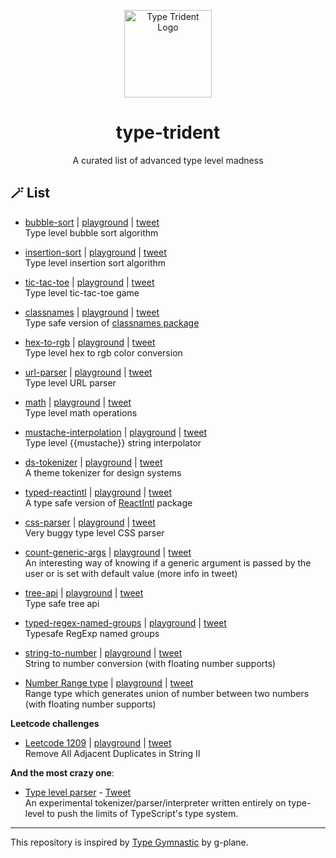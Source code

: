 <p align="center">
  <img src="https://res.cloudinary.com/anuraghazra/image/upload/v1653406945/ts-trident-logo_prpl4r.png" alt="Type Trident Logo" width="140px" />
  <h1 align="center">type-trident</h1>
  <p align="center">A curated list of advanced type level madness</p>
</p>

## :magic_wand: List

- [bubble-sort](./src/bubble-sort) | [playground](https://tsplay.dev/Ndo5vw) | [tweet](https://twitter.com/anuraghazru/status/1511776290487279616)  
  Type level bubble sort algorithm

- [insertion-sort](./src/insertion-sort) | [playground](https://tsplay.dev/w17dOm) | [tweet](https://twitter.com/anuraghazru/status/1591448028640317440)  
  Type level insertion sort algorithm

- [tic-tac-toe](./src/tic-tac-toe/index.ts) | [playground](https://codesandbox.io/s/type-level-tic-tac-toe-yqbmk9?file=/src/index.ts:2465-2492) | [tweet](https://twitter.com/anuraghazru/status/1530866079999791105)  
  Type level tic-tac-toe game

- [classnames](./src/classnames/) | [playground](https://tsplay.dev/N7OnqN) | [tweet](https://twitter.com/anuraghazru/status/1401593199148244993)  
  Type safe version of [classnames package](https://www.npmjs.com/package/classnames)

- [hex-to-rgb](./src/hex-to-rgb/) | [playground](https://tsplay.dev/WPpLEW) | [tweet](https://twitter.com/anuraghazru/status/1464564132045152260)  
  Type level hex to rgb color conversion

- [url-parser](./src/url-parser/) | [playground](https://tsplay.dev/mMMAlm) | [tweet](https://twitter.com/anuraghazru/status/1467129993402609669)  
  Type level URL parser

- [math](./src/math/) | [playground](https://tsplay.dev/w65YeW) | [tweet](https://twitter.com/anuraghazru/status/1403756647240003588)  
  Type level math operations

- [mustache-interpolation](./src/mustache-interpolation/) | [playground](https://tsplay.dev/WPZXJN) | [tweet](https://twitter.com/anuraghazru/status/1311002040672219136)  
  Type level {{mustache}} string interpolator

- [ds-tokenizer](./src/ds-tokenizer/) | [playground](https://tsplay.dev/w8okdW) | [tweet](https://twitter.com/anuraghazru/status/1501969255696244736)  
  A theme tokenizer for design systems

- [typed-reactintl](./src/typed-reactintl/) | [playground](https://tsplay.dev/Nlv9GW) | [tweet](https://twitter.com/anuraghazru/status/1459207971838181377)  
  A type safe version of [ReactIntl](https://www.npmjs.com/package/react-intl) package

- [css-parser](./src/css-parser/) | [playground](https://tsplay.dev/wRRLQw) | [tweet](https://twitter.com/anuraghazru/status/1310634306092462080)  
  Very buggy type level CSS parser

- [count-generic-args](./src/count-generic-args/) | [playground](https://tsplay.dev/NVZjBN) | [tweet](https://twitter.com/anuraghazru/status/1405925522102657029)  
  An interesting way of knowing if a generic argument is passed by the user or is set with default value (more info in tweet)

- [tree-api](./src/tree-api/) | [playground](https://tsplay.dev/WoGBgW) | [tweet](https://twitter.com/anuraghazru/status/1383476150362542085)  
  Type safe tree api

- [typed-regex-named-groups](./src/typed-regex-named-groups) | [playground](https://tsplay.dev/N5LV2w) | [tweet](https://twitter.com/anuraghazru/status/1564980027115986945)  
  Typesafe RegExp named groups

- [string-to-number](./src/string-to-number) | [playground](https://tsplay.dev/Nr9Law) | [tweet](https://twitter.com/anuraghazru/status/1573328090884980739)  
  String to number conversion (with floating number supports)

- [Number Range type](./src/range-type) | [playground](https://tsplay.dev/N95d8N) | [tweet](https://twitter.com/anuraghazru/status/1573328100246822917)  
  Range type which generates union of number between two numbers (with floating number supports)

**Leetcode challenges**

- [Leetcode 1209](./src/leetcode/remove-all-adjacent-duplicates-in-string-2.ts) | [playground](https://tsplay.dev/NDgkxw) | [tweet](https://twitter.com/anuraghazru/status/1673736137373020161)  
  Remove All Adjacent Duplicates in String II 
  
**And the most crazy one**:

- [Type level parser](https://github.com/anuraghazra/typelevel-parser) - [Tweet](https://twitter.com/anuraghazru/status/1512092136841543682)  
  An experimental tokenizer/parser/interpreter written entirely on type-level to push the limits of TypeScript's type system.

---

This repository is inspired by [Type Gymnastic](https://github.com/g-plane/type-gymnastics) by g-plane.
